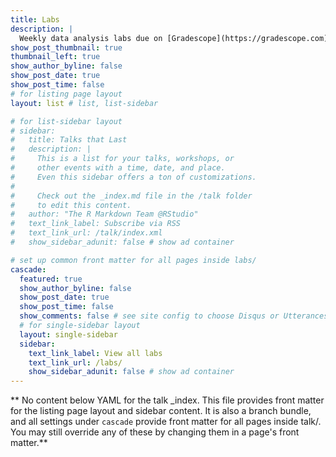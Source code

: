 ```yaml
---
title: Labs
description: |
  Weekly data analysis labs due on [Gradescope](https://gradescope.com) by 10 pm Monday.
show_post_thumbnail: true
thumbnail_left: true
show_author_byline: false
show_post_date: true
show_post_time: false
# for listing page layout
layout: list # list, list-sidebar

# for list-sidebar layout
# sidebar: 
#   title: Talks that Last
#   description: |
#     This is a list for your talks, workshops, or 
#     other events with a time, date, and place. 
#     Even this sidebar offers a ton of customizations.
#     
#     Check out the _index.md file in the /talk folder 
#     to edit this content. 
#   author: "The R Markdown Team @RStudio"
#   text_link_label: Subscribe via RSS
#   text_link_url: /talk/index.xml
#   show_sidebar_adunit: false # show ad container

# set up common front matter for all pages inside labs/
cascade:
  featured: true
  show_author_byline: false
  show_post_date: true
  show_post_time: false
  show_comments: false # see site config to choose Disqus or Utterances
  # for single-sidebar layout
  layout: single-sidebar
  sidebar:
    text_link_label: View all labs
    text_link_url: /labs/
    show_sidebar_adunit: false # show ad container
---
```


** No content below YAML for the talk _index. This file provides front matter for the listing page layout and sidebar content. It is also a branch bundle, and all settings under `cascade` provide front matter for all pages inside talk/. You may still override any of these by changing them in a page's front matter.**